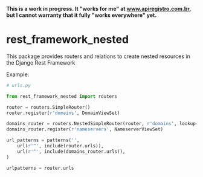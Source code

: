 **This is a work in progress. It "works for me" at www.apiregistro.com.br, 
but I cannot warranty that it fully "works everywhere" yet.**

rest_framework_nested
=====================

This package provides routers and relations to create nested resources in the
Django Rest Framework

Example:

```python
# urls.py

from rest_framework_nested import routers

router = routers.SimpleRouter()
router.register(r'domains', DomainViewSet)

domains_router = routers.NestedSimpleRouter(router, r'domains', lookup='domain')
domains_router.register(r'nameservers', NameserverViewSet)

url_patterns = patterns('',
    url(r'^', include(router.urls)),
    url(r'^', include(domains_router.urls)),
)

urlpatterns = router.urls
```
